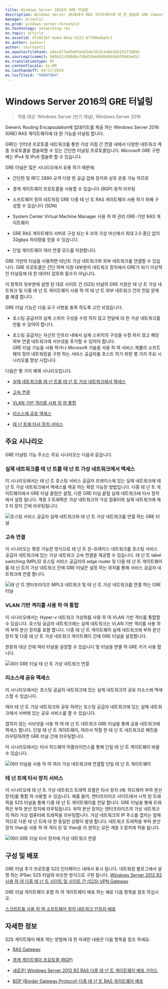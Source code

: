 ```yaml
---
title: Windows Server 2016의 GRE 터널링
description: Windows Server 2016에서 RAS 게이트웨이에 대 한 캡슐화 GRE (Generic Routing) 터널 기능에 대 한 업데이트의 이해를 갖추기 위해이 항목에서는 사용할 수 있습니다.
manager: brianlic
ms.prod: windows-server-threshold
ms.technology: networking-ras
ms.topic: article
ms.assetid: df2023bf-ba64-481e-b222-6f709edaa5c1
ms.author: pashort
author: shortpatti
ms.openlocfilehash: e0ec077ad5e97edd3db7d1dc4e662bb191f7885b
ms.sourcegitcommit: 0d0b32c8986ba7db9536e0b8648d4ddf9b03e452
ms.translationtype: MT
ms.contentlocale: ko-KR
ms.lasthandoff: 04/17/2019
ms.locfileid: "59887864"
---
```

# <a name="gre-tunneling-in-windows-server-2016"></a>Windows Server 2016의 GRE 터널링

>적용 대상: Windows Server (반기 채널), Windows Server 2016

Generic Routing Encapsulation에 업데이트를 제공 하는 Windows Server 2016 \(GRE\) RAS 게이트웨이에 대 한 기능을 터널링 합니다.  
  
GRE는 인터넷 프로토콜 네트워크를 통한 가상 지점 간 연결 내에서 다양한 네트워크 계층 프로토콜을 캡슐화할 수 있는 간단한 터널링 프로토콜입니다. Microsoft GRE 구현에는 IPv4 및 IPv6 캡슐화 할 수 있습니다.  
  
GRE 터널은 많은 시나리오에서 유용 하기 때문에:  
  
-   간단한 및 RFC 2890 규격 다양 한 공급 업체 장치와 상호 운용 가능 하므로  
  
-   경계 게이트웨이 프로토콜을 사용할 수 있습니다 \(BGP\) 동적 라우팅  
  
-   소프트웨어 정의 네트워킹 GRE 다중 테 넌 트 RAS 게이트웨이 사용 하기 위해 구성할 수 있습니다 \(SDN\)
  
-   System Center Virtual Machine Manager 사용 하 여 관리 GRE\-기반 RAS 게이트웨이
  
-   GRE RAS 게이트웨이 서버로 구성 되는 6 코어 가상 머신에서 최대 2.0 중단 없이 32gbps 처리량을 얻을 수 있습니다.
  
-   단일 게이트웨이 여러 연결 모드를 지원합니다.  
  
GRE 기반의 터널을 사용하면 테넌트 가상 네트워크와 외부 네트워크를 연결할 수 있습니다. GRE 프로토콜은 간단 하며 지원 대부분의 네트워크 장치에서 GRE가 되기 이상적인 터널링에 대 한 데이터 암호화 필수가 아닙니다. 

이 항목의 뒷부분에 설명 된 대로 사이트 간 (S2S) 터널의 GRE 지원은 테 넌 트 가상 네트워크 및 다중 테 넌 트 게이트웨이 사용 하 여 테 넌 트 외부 네트워크 간의 전달 문제를 해결 합니다.  
  
GRE 터널 기능은 다음 요구 사항을 충족 하도록 고안 되었습니다.  
  
-   호스팅 공급자의 실제 스위치 구성을 수정 하지 않고 전달에 대 한 가상 네트워크를 만들 수 있어야 합니다.  
  
-   호스팅 공급자는 자신의 인프라 내에서 실제 스위치의 구성을 수정 하지 않고 해당 외부 연결 네트워크에 서브넷을 추가할 수 있어야 합니다.  
GRE 터널 기능을 사용 하거나 Microsoft 기술을 사용 하 여 서비스 제품의 소프트웨어 정의 네트워킹을 구현 하는 서비스 공급자를 호스트 하기 위한 몇 가지 주요 시나리오를 향상 시킵니다.  
  
다음은 몇 가지 예제 시나리오입니다.  
  
-   [실제 네트워크를 테 넌 트를 테 넌 트 가상 네트워크에서 액세스](#BKMK_Access)  
  
-   [고속 연결](#BKMK_Speed)  
  
-   [VLAN 기반 격리를 사용 하 여 통합](#BKMK_Integration)  
  
-   [리소스에 공유 액세스](#BKMK_Shared)  
  
-   [테 넌 트에 타사 장치 서비스](#BKMK_thirdparty)  
  
## <a name="key-scenarios"></a>주요 시나리오

GRE 터널링 기능 주소는 주요 시나리오는 다음과 같습니다.  
  
### <a name="BKMK_Access"></a>실제 네트워크를 테 넌 트를 테 넌 트 가상 네트워크에서 액세스

이 시나리오에서는 테 넌 트 호스팅 서비스 공급자 프레미스에 있는 실제 네트워크에 테 넌 트 가상 네트워크에서 액세스를 제공 하는 확장 가능한 방법입니다. 다중 테 넌 트 게이트웨이에서 GRE 터널 끝점은 설정, 다른 GRE 터널 끝점 실제 네트워크에 타사 장치에서 설정 됩니다. 계층 3 트래픽은 가상 네트워크의 가상 컴퓨터와 실제 네트워크에 제 3 자 장치 간에 라우팅됩니다.  
  
![호스팅 서비스 공급자 실제 네트워크와 테 넌 트 가상 네트워크를 연결 하는 GRE 터널](../../media/gre-tunneling-in-windows-server/GRE_.png)  
  
### <a name="BKMK_Speed"></a>고속 연결

이 시나리오는 확장 가능한 방식으로 테 넌 트 온-프레미스 네트워크를 호스팅 서비스 공급자 네트워크에 있는 가상 네트워크 고속 연결을 제공할 수 있습니다. 테 넌 트 label switching (MPLS) 호스팅 서비스 공급자의 edge router 및 다중 테 넌 트 게이트웨이를 테 넌 트의 가상 네트워크 간에 GRE 터널은 설정 하는 위치를 통해 서비스 공급자 네트워크에 연결 합니다.  
  
![테 넌 트 엔터프라이즈 MPLS 네트워크 및 테 넌 트 가상 네트워크를 연결 하는 GRE 터널](../../media/gre-tunneling-in-windows-server/GRE-.png)  
  
### <a name="BKMK_Integration"></a>VLAN 기반 격리를 사용 하 여 통합

이 시나리오에서는 Hyper-v 네트워크 가상화를 사용 하 여 VLAN 기반 격리를 통합할 수 있습니다. 호스팅 공급자 네트워크에는 실제 네트워크는 VLAN 기반 격리를 사용 하 여 부하 분산 장치를 포함 합니다. 다중 테 넌 트 게이트웨이 실제 네트워크에 부하 분산 장치 및 다중 테 넌 트 가상 네트워크 게이트웨이 간에 GRE 터널을 설정합니다.  
  
원본과 대상 간에 여러 터널을 설정할 수 있습니다 및 터널을 판별 하 GRE 키가 사용 합니다.  
  
![여러 GRE 터널 테 넌 트 가상 네트워크 연결](../../media/gre-tunneling-in-windows-server/GRE-VLANIsolation.png)  
  
### <a name="BKMK_Shared"></a>리소스에 공유 액세스

이 시나리오에서는 호스팅 공급자 네트워크에 있는 실제 네트워크의 공유 리소스에 액세스할 수 있습니다.  
  
여러 테 넌 트 가상 네트워크와 공유 하려는 호스팅 공급자 네트워크에 있는 실제 네트워크에서 서버에 있는 공유 서비스를 할 수 있습니다.  
  
겹치지 않는 서브넷을 사용 하 여 테 넌 트 네트워크 GRE 터널을 통해 공용 네트워크에 액세스 합니다. 단일 테 넌 트 게이트웨이, 따라서 적절 한 테 넌 트 네트워크로 패킷을 라우팅하려면 GRE 터널 간에 라우팅합니다.  
  
이 시나리오에서는 타사 하드웨어 어플라이언스를 통해 단일 테 넌 트 게이트웨이 바꿀 수 있습니다.  
  
![여러 터널을 사용 하 여 여러 가상 네트워크에 연결할 단일 테 넌 트 게이트웨이](../../media/gre-tunneling-in-windows-server/GRE-SharedResource.png)  
  
### <a name="BKMK_thirdparty"></a>테 넌 트에 타사 장치 서비스

이 시나리오에 테 넌 트 가상 네트워크 트래픽 흐름은 타사 장치 (예: 하드웨어 부하 분산 장치)를 통합 하 사용할 수 있습니다. 예를 들어, 엔터프라이즈 사이트에서 시작 된 트래픽을 S2S 터널을 통해 다중 테 넌 트 게이트웨이를 전달 합니다. GRE 터널을 통해 트래픽은 부하 분산 장치에 라우팅됩니다. 부하 분산 장치는 엔터프라이즈의 가상 네트워크의 여러 가상 컴퓨터에 트래픽을 라우팅합니다. 가상 네트워크의 IP 주소를 겹치는 잠재적으로 다른 테 넌 트에 대 한 동일한 상황이 발생 합니다. 네트워크 트래픽을 부하 분산 장치 Vlan을 사용 하 여 격리 된 및 Vlan을 지 원하는 모든 계층 3 장치에 적용 됩니다.  
  
![여러 GRE 터널 타사 장치에 가상 네트워크 연결](../../media/gre-tunneling-in-windows-server/GREThirdParty.png)  
  
## <a name="configuration-and-deployment"></a>구성 및 배포

GRE 터널 추가 프로토콜 S2S 인터페이스 내에서 표시 됩니다. 네트워킹 블로그에서 설명 하는 IPSec S2S 터널와 비슷한 방식으로 구현 됩니다. [Windows Server 2012 R2 사용 하 여 다중 테 넌 트 사이트 및 사이트 간 (S2S) VPN Gateway](https://blogs.technet.com/b/networking/archive/2013/09/29/multi-tenant-site-to-site-s2s-vpn-gateway-with-windows-server-2012-r2.aspx)  
  
GRE 터널 게이트웨이 포함 하 여 게이트웨이 배포 하는 예로 다음 항목을 참조 하십시오.  
  
[스크립트를 사용 하 여 소프트웨어 정의 네트워크 인프라 배포](../../../networking/sdn/deploy/Deploy-a-Software-Defined-Network-infrastructure-using-scripts.md)
  
## <a name="more-information"></a>자세한 정보

S2S 게이트웨이 배포 하는 방법에 대 한 자세한 내용은 다음 항목을 참조 하세요.  
  
-   [RAS Gateway](RAS-Gateway.md)  
  
-   [경계 게이트웨이 프로토콜 &#40;BGP&#41;](../bgp/Border-Gateway-Protocol-BGP.md)  
  
-   [새로운! Windows Server 2012 R2 RAS 다중 테 넌 트 게이트웨이 배포 가이드](https://blogs.technet.com/b/wsnetdoc/archive/2014/03/26/new-windows-server-2012-r2-RAS-multitenant-gateway-deployment-guide.aspx)  
  
-   [BGP (Border Gateway Protocol) 다중 테 넌 트 RAS 게이트웨이 배포](https://blogs.technet.com/b/wsnetdoc/archive/2014/04/03/deploy-border-gateway-protocol-bgp-with-the-RAS-multitenant-gateway.aspx)  
  


